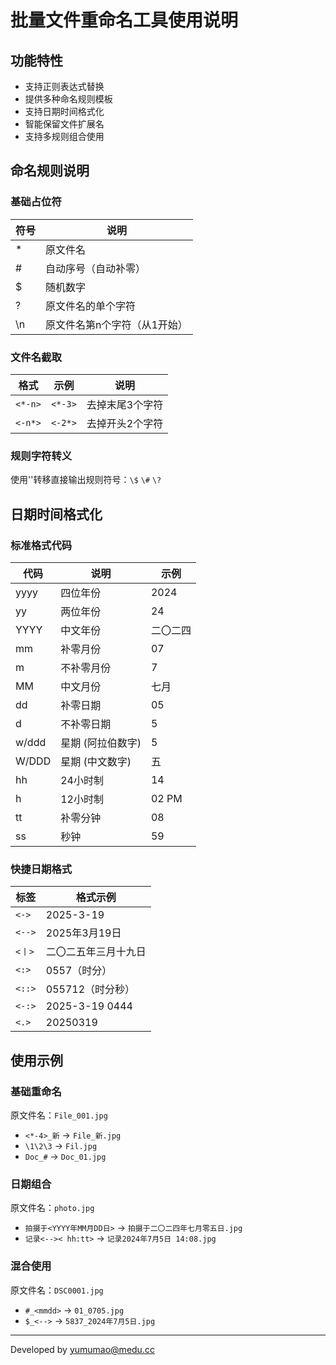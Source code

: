 # 批量文件重命名工具使用说明

## 功能特性
- 支持正则表达式替换
- 提供多种命名规则模板
- 支持日期时间格式化
- 智能保留文件扩展名
- 支持多规则组合使用

## 命名规则说明

### 基础占位符
| 符号 | 说明                      |
|------|-------------------------|
| *    | 原文件名                 |
| #    | 自动序号（自动补零）      |
| $    | 随机数字                 |
| ?    | 原文件名的单个字符        |
| \n   | 原文件名第n个字符（从1开始）|

### 文件名截取
| 格式      | 示例             | 说明                    |
|-----------|------------------|-----------------------|
| `<*-n>`   | `<*-3>`          | 去掉末尾3个字符        |
| `<-n*>`   | `<-2*>`          | 去掉开头2个字符        |

### 规则字符转义
使用'\'转移直接输出规则符号：`\$` `\#` `\?`

## 日期时间格式化

### 标准格式代码
| 代码 | 说明                | 示例        |
|------|-------------------|------------|
| yyyy | 四位年份           | 2024       |
| yy   | 两位年份           | 24         |
| YYYY | 中文年份           | 二〇二四    |
| mm   | 补零月份           | 07         |
| m    | 不补零月份         | 7          |
| MM   | 中文月份           | 七月        |
| dd   | 补零日期           | 05         |
| d    | 不补零日期         | 5          |
| w/ddd    | 星期 (阿拉伯数字)      | 5          |
| W/DDD    | 星期 (中文数字)      | 五          |
| hh   | 24小时制           | 14         |
| h    | 12小时制           | 02 PM      |
| tt   | 补零分钟           | 08         |
| ss   | 秒钟               | 59         |

### 快捷日期格式
| 标签   | 格式示例                 |
|--------|-------------------------|
| `<->`  | 2025-3-19               |
| `<-->` | 2025年3月19日           |
| `<丨>`  | 二〇二五年三月十九日     |
| `<:>` | 0557（时分）           |
| `<::>` | 055712（时分秒）           |
| `<-:>` | 2025-3-19 0444           |
| `<.>`  | 20250319                |

## 使用示例

### 基础重命名
原文件名：`File_001.jpg`
- `<*-4>_新` → `File_新.jpg`
- `\1\2\3` → `Fil.jpg` 
- `Doc_#` → `Doc_01.jpg`

### 日期组合
原文件名：`photo.jpg`
- `拍摄于<YYYY年MM月DD日>` → `拍摄于二〇二四年七月零五日.jpg`
- `记录<-->< hh:tt>` → `记录2024年7月5日 14:08.jpg`

### 混合使用
原文件名：`DSC0001.jpg`
- `#_<mmdd>` → `01_0705.jpg`
- `$_<-->` → `5837_2024年7月5日.jpg`

---

Developed by [yumumao@medu.cc](mailto:yumumao@medu.cc)
